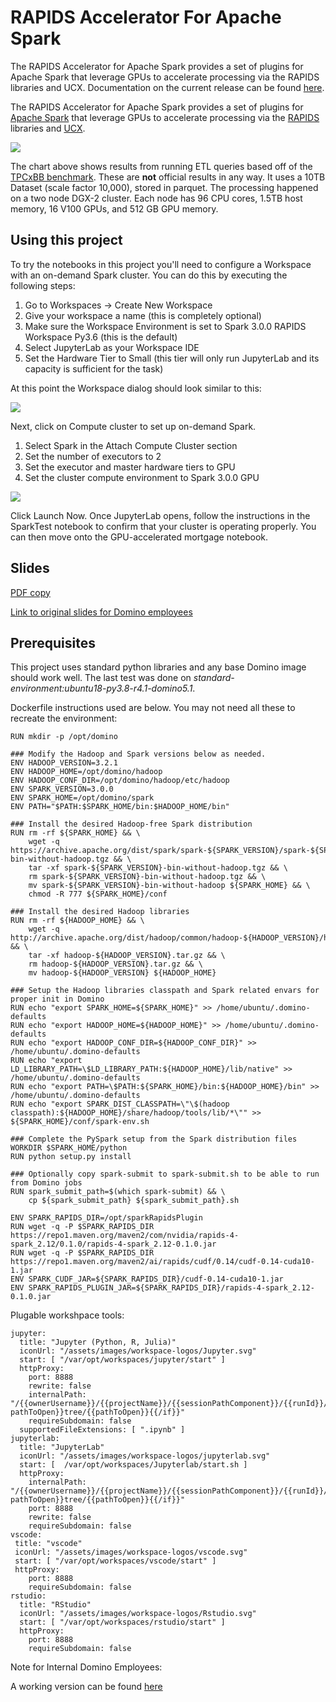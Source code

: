 # RAPIDS Accelerator For Apache Spark
The RAPIDS Accelerator for Apache Spark provides a set of plugins for Apache Spark that leverage GPUs to accelerate processing via the RAPIDS libraries and UCX. Documentation on the current release can be found [here](https://nvidia.github.io/spark-rapids/). 

The RAPIDS Accelerator for Apache Spark provides a set of plugins for 
[Apache Spark](https://spark.apache.org) that leverage GPUs to accelerate processing
via the [RAPIDS](https://rapids.ai) libraries and [UCX](https://www.openucx.org/).

![](raw/latest/images/tpcxbb-like-results.png?inline=true)

The chart above shows results from running ETL queries based off of the 
[TPCxBB benchmark](http://www.tpc.org/tpcx-bb/default.asp). These are **not** official results in
any way. It uses a 10TB Dataset (scale factor 10,000), stored in parquet. The processing happened on
a two node DGX-2 cluster. Each node has 96 CPU cores, 1.5TB host memory, 16 V100 GPUs, and 512 GB
GPU memory.

## Using this project

To try the notebooks in this project you'll need to configure a Workspace with an on-demand Spark cluster. You can do this by executing the following steps:

1. Go to Workspaces -> Create New Workspace
2. Give your workspace a name (this is completely optional)
3. Make sure the Workspace Environment is set to Spark 3.0.0 RAPIDS Workspace Py3.6 (this is the default)
4. Select JupyterLab as your Workspace IDE
5. Set the Hardware Tier to Small (this tier will only run JupyterLab and its capacity is sufficient for the task)

At this point the Workspace dialog should look similar to this:

![](raw/latest/images/spark_workspace_1.png?inline=true)

Next, click on Compute cluster to set up on-demand Spark.

1. Select Spark in the Attach Compute Cluster section
2. Set the number of executors to 2
3. Set the executor and master hardware tiers to GPU
4. Set the cluster compute environment to Spark 3.0.0 GPU

![](raw/latest/images/spark_workspace_2.png?inline=true)

Click Launch Now. Once JupyterLab opens, follow the instructions in the SparkTest notebook to confirm that your cluster is operating properly. You can then move onto the GPU-accelerated mortgage notebook.

## Slides

[PDF copy](https://github.com/dominodatalab/webinar-gpu-accelerated-spark-and-rapids/blob/main/Spark%20Workloads%20RAPIDS.pdf)

[Link to original slides for Domino employees](https://docs.google.com/presentation/d/1kvg2edb7naeZ_SAY8c1zpSe80EU5y5fS-AK2P5AHFC0/edit?usp=sharing)

## Prerequisites

This project uses standard python libraries and any base Domino image should work well. The last test was done on *standard-environment:ubuntu18-py3.8-r4.1-domino5.1*.

Dockerfile instructions used are below. You may not need all these to recreate the environment:

```
RUN mkdir -p /opt/domino

### Modify the Hadoop and Spark versions below as needed.
ENV HADOOP_VERSION=3.2.1
ENV HADOOP_HOME=/opt/domino/hadoop
ENV HADOOP_CONF_DIR=/opt/domino/hadoop/etc/hadoop
ENV SPARK_VERSION=3.0.0
ENV SPARK_HOME=/opt/domino/spark
ENV PATH="$PATH:$SPARK_HOME/bin:$HADOOP_HOME/bin"

### Install the desired Hadoop-free Spark distribution
RUN rm -rf ${SPARK_HOME} && \
    wget -q https://archive.apache.org/dist/spark/spark-${SPARK_VERSION}/spark-${SPARK_VERSION}-bin-without-hadoop.tgz && \
    tar -xf spark-${SPARK_VERSION}-bin-without-hadoop.tgz && \
    rm spark-${SPARK_VERSION}-bin-without-hadoop.tgz && \
    mv spark-${SPARK_VERSION}-bin-without-hadoop ${SPARK_HOME} && \
    chmod -R 777 ${SPARK_HOME}/conf

### Install the desired Hadoop libraries
RUN rm -rf ${HADOOP_HOME} && \
    wget -q http://archive.apache.org/dist/hadoop/common/hadoop-${HADOOP_VERSION}/hadoop-${HADOOP_VERSION}.tar.gz && \
    tar -xf hadoop-${HADOOP_VERSION}.tar.gz && \
    rm hadoop-${HADOOP_VERSION}.tar.gz && \
    mv hadoop-${HADOOP_VERSION} ${HADOOP_HOME}

### Setup the Hadoop libraries classpath and Spark related envars for proper init in Domino
RUN echo "export SPARK_HOME=${SPARK_HOME}" >> /home/ubuntu/.domino-defaults
RUN echo "export HADOOP_HOME=${HADOOP_HOME}" >> /home/ubuntu/.domino-defaults
RUN echo "export HADOOP_CONF_DIR=${HADOOP_CONF_DIR}" >> /home/ubuntu/.domino-defaults
RUN echo "export LD_LIBRARY_PATH=\$LD_LIBRARY_PATH:${HADOOP_HOME}/lib/native" >> /home/ubuntu/.domino-defaults
RUN echo "export PATH=\$PATH:${SPARK_HOME}/bin:${HADOOP_HOME}/bin" >> /home/ubuntu/.domino-defaults
RUN echo "export SPARK_DIST_CLASSPATH=\"\$(hadoop classpath):${HADOOP_HOME}/share/hadoop/tools/lib/*\"" >> ${SPARK_HOME}/conf/spark-env.sh

### Complete the PySpark setup from the Spark distribution files
WORKDIR $SPARK_HOME/python
RUN python setup.py install

### Optionally copy spark-submit to spark-submit.sh to be able to run from Domino jobs
RUN spark_submit_path=$(which spark-submit) && \
    cp ${spark_submit_path} ${spark_submit_path}.sh
    
ENV SPARK_RAPIDS_DIR=/opt/sparkRapidsPlugin
RUN wget -q -P $SPARK_RAPIDS_DIR https://repo1.maven.org/maven2/com/nvidia/rapids-4-spark_2.12/0.1.0/rapids-4-spark_2.12-0.1.0.jar
RUN wget -q -P $SPARK_RAPIDS_DIR https://repo1.maven.org/maven2/ai/rapids/cudf/0.14/cudf-0.14-cuda10-1.jar
ENV SPARK_CUDF_JAR=${SPARK_RAPIDS_DIR}/cudf-0.14-cuda10-1.jar
ENV SPARK_RAPIDS_PLUGIN_JAR=${SPARK_RAPIDS_DIR}/rapids-4-spark_2.12-0.1.0.jar
```

Plugable workshpace tools:

```
jupyter:
  title: "Jupyter (Python, R, Julia)"
  iconUrl: "/assets/images/workspace-logos/Jupyter.svg"
  start: [ "/var/opt/workspaces/jupyter/start" ]
  httpProxy:
    port: 8888
    rewrite: false
    internalPath: "/{{ownerUsername}}/{{projectName}}/{{sessionPathComponent}}/{{runId}}/{{#if pathToOpen}}tree/{{pathToOpen}}{{/if}}"
    requireSubdomain: false
  supportedFileExtensions: [ ".ipynb" ]
jupyterlab:
  title: "JupyterLab"
  iconUrl: "/assets/images/workspace-logos/jupyterlab.svg"
  start: [  /var/opt/workspaces/Jupyterlab/start.sh ]
  httpProxy:
    internalPath: "/{{ownerUsername}}/{{projectName}}/{{sessionPathComponent}}/{{runId}}/{{#if pathToOpen}}tree/{{pathToOpen}}{{/if}}"
    port: 8888
    rewrite: false
    requireSubdomain: false
vscode:
 title: "vscode"
 iconUrl: "/assets/images/workspace-logos/vscode.svg"
 start: [ "/var/opt/workspaces/vscode/start" ]
 httpProxy:
    port: 8888
    requireSubdomain: false
rstudio:
  title: "RStudio"
  iconUrl: "/assets/images/workspace-logos/Rstudio.svg"
  start: [ "/var/opt/workspaces/rstudio/start" ]
  httpProxy:
    port: 8888
    requireSubdomain: false
```

Note for Internal Domino Employees:

A working version can be found [here](https://market4186.marketing-sandbox.domino.tech/u/nmanchev/Spark3GPUMortgage/overview)
